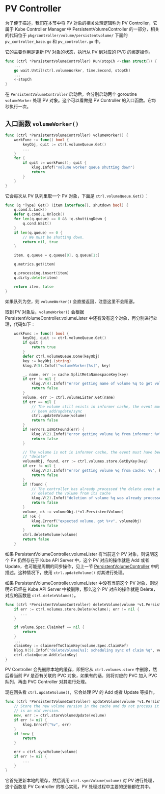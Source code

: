 # PV Controller #

为了便于描述，我们在本节中将 PV 对象的相关处理逻辑称为 PV Controller，它属于 Kube Controller Manager 中 PersistentVolumeController 的一部分，相关的代码位于 `pkg/controller/volume/persistentvolume/` 下面的 `pv_controller_base.go` 和 `pv_controller.go` 中。

它的主要作用是更新 PV 对象的状态，执行从 PV 到对应的 PVC 的绑定操作。

``` go
func (ctrl *PersistentVolumeController) Run(stopCh <-chan struct{}) {
    ...
	go wait.Until(ctrl.volumeWorker, time.Second, stopCh)
    ...
	<-stopCh
}
```

在 `PersistentVolumeController` 启动后，会分别启动两个 goroutine `volumeWorker` 处理 PV 对象。这个可以看做是 PV Controller 的入口函数。它每秒执行一次。

## 入口函数 `volumeWorker()` ##

``` go
func (ctrl *PersistentVolumeController) volumeWorker() {
	workFunc := func() bool {
		keyObj, quit := ctrl.volumeQueue.Get()
        ...
	}
	for {
		if quit := workFunc(); quit {
			klog.Infof("volume worker queue shutting down")
			return
		}
	}
}
```

它会每次从 PV 队列里取一个 PV 对象，下面是 `ctrl.volumeQueue.Get()`：

``` go
func (q *Type) Get() (item interface{}, shutdown bool) {
	q.cond.L.Lock()
	defer q.cond.L.Unlock()
	for len(q.queue) == 0 && !q.shuttingDown {
		q.cond.Wait()
	}
	if len(q.queue) == 0 {
		// We must be shutting down.
		return nil, true
	}

	item, q.queue = q.queue[0], q.queue[1:]

	q.metrics.get(item)

	q.processing.insert(item)
	q.dirty.delete(item)

	return item, false
}
```

如果队列为空，则 `volumeWorker()` 会直接返回，注意这里不会阻塞。

取到 PV 对象后，`volumeWorker()` 会根据 PersistentVolumeController.volumeLister 中还有没有这个对象，再分别进行处理，代码如下：

``` go
	workFunc := func() bool {
		keyObj, quit := ctrl.volumeQueue.Get()
		if quit {
			return true
		}
		defer ctrl.volumeQueue.Done(keyObj)
		key := keyObj.(string)
		klog.V(5).Infof("volumeWorker[%s]", key)

		_, name, err := cache.SplitMetaNamespaceKey(key)
		if err != nil {
			klog.V(4).Infof("error getting name of volume %q to get volume from informer: %v", key, err)
			return false
		}
		volume, err := ctrl.volumeLister.Get(name)
		if err == nil {
			// The volume still exists in informer cache, the event must have
			// been add/update/sync
			ctrl.updateVolume(volume)
			return false
		}
		if !errors.IsNotFound(err) {
			klog.V(2).Infof("error getting volume %q from informer: %v", key, err)
			return false
		}

		// The volume is not in informer cache, the event must have been
		// "delete"
		volumeObj, found, err := ctrl.volumes.store.GetByKey(key)
		if err != nil {
			klog.V(2).Infof("error getting volume %q from cache: %v", key, err)
			return false
		}
		if !found {
			// The controller has already processed the delete event and
			// deleted the volume from its cache
			klog.V(2).Infof("deletion of volume %q was already processed", key)
			return false
		}
		volume, ok := volumeObj.(*v1.PersistentVolume)
		if !ok {
			klog.Errorf("expected volume, got %+v", volumeObj)
			return false
		}
		ctrl.deleteVolume(volume)
		return false
	}
```

如果 PersistentVolumeController.volumeLister 有当前这个 PV 对象，则说明这个 PV 仍然存在于 Kube API Server 中，这个 PV 对应的操作就是 Add 或者 Update，也可能是周期的同步操作，见上一节 [PersistentVolumeController](./overview.md) 中的描述。这种情况下，使用 `ctrl.updateVolume()` 对其进行处理。

如果 PersistentVolumeController.volumeLister 中没有当前这个 PV 对象，则说明它已经在 Kube API Server 中被删除，那么这个 PV 对应的操作就是 Delete，对应的函数是 `ctrl.deleteVolume()`。

``` go
func (ctrl *PersistentVolumeController) deleteVolume(volume *v1.PersistentVolume) {
	if err := ctrl.volumes.store.Delete(volume); err != nil {
       ...
    }

	if volume.Spec.ClaimRef == nil {
		return
	}
    ...
	claimKey := claimrefToClaimKey(volume.Spec.ClaimRef)
	klog.V(5).Infof("deleteVolume[%s]: scheduling sync of claim %q", volume.Name, claimKey)
	ctrl.claimQueue.Add(claimKey)
}
```

PV Controller 会先删除本地的缓存，即把它从 `ctrl.volumes.store` 中删除，然后看当前 PV 是否有关联的 PVC 对象，如果有的话，则将对应的 PVC 加入 PVC 队列，再由 PVC Controller 对其进行处理。

现在回头看 `ctrl.updateVolume()`，它会处理 PV 的 Add 或者 Update 等操作。

``` go
func (ctrl *PersistentVolumeController) updateVolume(volume *v1.PersistentVolume) {
	// Store the new volume version in the cache and do not process it if this
	// is an old version.
	new, err := ctrl.storeVolumeUpdate(volume)
	if err != nil {
		klog.Errorf("%v", err)
	}
	if !new {
		return
	}

	err = ctrl.syncVolume(volume)
	if err != nil {
        ...
	}
}
```

它首先更新本地的缓存，然后调用 `ctrl.syncVolume(volume)` 对 PV 进行处理，这个函数是 PV Controller 的核心实现，PV 处理过程中主要的逻辑都在其中。
